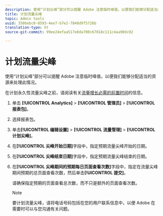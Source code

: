 ```yaml
---
description: 使用“计划尖峰”部分可以提醒 Adobe 注意临时峰值，以便我们能够分配适当的资源来处理此情况。
title: 计划流量尖峰
topic: Admin tools
uuid: 350bebc0-0593-4ee7-b7e2-7848d9f5726b
translation-type: ht
source-git-commit: 99ee24efaa517e8da700c67818c111c4aa90dc02

---
```



# 计划流量尖峰

使用“计划尖峰”部分可以提醒 Adobe 注意临时峰值，以便我们能够分配适当的资源来处理此情况。

在计划永久性流量尖峰之前，请阅读有关[流量增长必需的前置时间](/help/admin/c-traffic-management/traffic-lead-time.md)的信息。

1. 单击 **[!UICONTROL Analytics]** > **[!UICONTROL 管理员]** > **[!UICONTROL 报表包]**。
1. 选择报表包。
1. 单击&#x200B;**[!UICONTROL 编辑设置]** > **[!UICONTROL 流量管理]** > **[!UICONTROL 计划尖峰]**。
1. 在&#x200B;**[!UICONTROL 尖峰开始日期]**&#x200B;字段中，指定预期流量尖峰开始的日期。
1. 在&#x200B;**[!UICONTROL 尖峰结束日期]**&#x200B;字段中，指定预期流量尖峰结束的日期。
1. 在&#x200B;**[!UICONTROL 尖峰期间的预期每日页面查看次数]**&#x200B;字段中，指定在流量尖峰期间预期的总页面查看次数，然后单击&#x200B;**[!UICONTROL 提交]**。

   请确保指定预期的页面查看总次数，而不只是额外的页面查看次数。

   >[!NOTE]
   >
   >要计划流量尖峰，请将电话号码包括在您的用户联系信息中，以便 Adobe 在需要时可以与您沟通有关问题。

